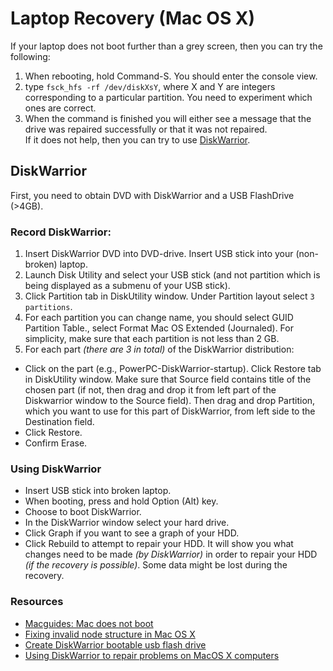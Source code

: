 # Laptop Recovery (Mac OS X) #
If your laptop does not boot further than a grey screen, then you can try the
following:  
1. When rebooting, hold Command-S. You should enter the console view.  
2. type `fsck_hfs -rf /dev/diskXsY`, where X and Y are integers corresponding to 
a particular partition. You need to experiment which ones are correct.  
3. When the command is finished you will either see a message that the drive was
repaired successfully or that it was not repaired.  
If it does not help, then you can try to use [DiskWarrior](http://www.alsoft.com/diskwarrior/).

## DiskWarrior ##
First, you need to obtain DVD with DiskWarrior and a USB FlashDrive (>4GB).
### Record DiskWarrior: ###
1. Insert DiskWarrior DVD into DVD-drive. Insert USB stick into your (non-broken) laptop.
2. Launch Disk Utility and select your USB stick (and not partition which is being
displayed as a submenu of your USB stick).
3. Click Partition tab in DiskUtility window. Under Partition layout select `3 partitions`.
4. For each partition you can change name, you should select GUID Partition Table.,
select Format Mac OS Extended (Journaled). For simplicity, make sure that each
partition is not less than 2 GB.  
5. For each part _(there are 3 in total)_ of the DiskWarrior distribution:
  + Click on the part (e.g., PowerPC-DiskWarrior-startup). Click Restore tab in
DiskUtility window. Make sure that Source field contains title of the chosen part
(if not, then drag and drop it from left part of the Diskwarrior window to the 
Source field). Then drag and drop Partition, which you want to use for this part of
DiskWarrior, from left side to the Destination field.
  + Click Restore.
  + Confirm Erase.

### Using DiskWarrior ###
+ Insert USB stick into broken laptop.  
+ When booting, press and hold Option (Alt) key.  
+ Choose to boot DiskWarrior.  
+ In the DiskWarrior window select your hard drive.  
+ Click Graph if you want to see a graph of your HDD.
+ Click Rebuild to attempt to repair your HDD. 
It will show you what changes need to be made _(by DiskWarrior)_ in order to repair your HDD
_(if the recovery is possible)_. Some data might be lost during the recovery.

### Resources ###
+ [Macguides: Mac does not boot](http://guides.macrumors.com/Mac_doesn%27t_boot)
+ [Fixing invalid node structure in Mac OS X](http://african-heart.blogspot.nl/2010/07/fixing-invalid-node-structure-in-mac.html)
+ [Create DiskWarrior bootable usb flash drive](http://thehowto.wikidot.com/diskwarrior-bootable-usb)
+ [Using DiskWarrior to repair problems on MacOS X computers](http://techbase.msu.edu/article.asp?id=4264)
